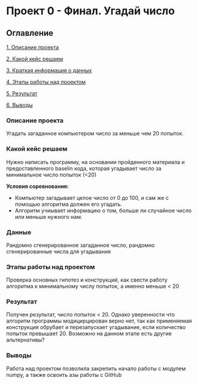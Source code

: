 # Проект 0 - Финал. Угадай число

## Оглавление
[1. Описание проекта](https://github.com/wancraig/sf_data_science_pro/blob/main/Project%200#Описание-проекта)

[2. Какой кейс решаем](https://github.com/wancraig/sf_data_science_pro/blob/main/Project%200#Какой-кейс-решаем)

[3. Краткая информация о данных](https://github.com/wancraig/sf_data_science_pro/blob/main/Project%200#Данные)

[4. Этапы работы над проектом](https://github.com/wancraig/sf_data_science_pro/blob/main/Project%200#)

[5. Результат](https://github.com/wancraig/sf_data_science_pro/blob/main/Project%200#Результат)

[6. Выводы](https://github.com/wancraig/sf_data_science_pro/blob/main/Project%200#Выводы)

### Описание проекта
Угадать загаданное компьютером число за меньше чем 20 попыток.

### Какой кейс решаем
Нужно написать программу, на основании пройденного материала и предоставленного baselin кода, которая угадывает число за минимальное число попыток (<20)

**Условия соревнования:**
- Компьютер загадывает целое число от 0 до 100, и сам же с помощью алгоритма должен его угадать.
- Алгоритм учиывает информацию о том, больше ли случайное число или меньше нужного нам.

### Данные
Рандомно сгенерированное загаданное число, рандомно сгенерированные числа для угадывания

### Этапы работы над проектом
Проверка основных гипотез и конструкций, как свести работу алгоритма к минимальному числу попыток, а именно меньше < 20

### Результат
Получен результат, число попыток < 20. Однако уверенности что алгоритм программы модицирцирован верно нет, так как применяемая конструкция обрубает и перезапускает угадывание, если количество попыток превышает 20. Возможно на данном этапе есть другие альтернативы?

### Выводы
Работа над проектом позволила закрепить начало работы с модулем numpy, а также освоить азы работы с GitHub